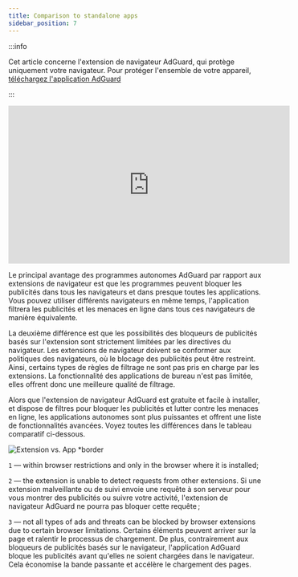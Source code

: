 ```yaml
---
title: Comparison to standalone apps
sidebar_position: 7
---
```


:::info

Cet article concerne l'extension de navigateur AdGuard, qui protège uniquement votre navigateur. Pour protéger l'ensemble de votre appareil, [téléchargez l'application AdGuard](https://agrd.io/download-kb-adblock)

:::

<iframe width="560" height="315" class="youtube-video" src="https://www.youtube-nocookie.com/embed/ZGwceZP-0mM" title="YouTube video player" frameborder="0" allow="accelerometer; autoplay; clipboard-write; encrypted-media; gyroscope; picture-in-picture" allowfullscreen></iframe>

Le principal avantage des programmes autonomes AdGuard par rapport aux extensions de navigateur est que les programmes peuvent bloquer les publicités dans tous les navigateurs et dans presque toutes les applications. Vous pouvez utiliser différents navigateurs en même temps, l'application filtrera les publicités et les menaces en ligne dans tous ces navigateurs de manière équivalente.

La deuxième différence est que les possibilités des bloqueurs de publicités basés sur l'extension sont strictement limitées par les directives du navigateur. Les extensions de navigateur doivent se conformer aux politiques des navigateurs, où le blocage des publicités peut être restreint. Ainsi, certains types de règles de filtrage ne sont pas pris en charge par les extensions. La fonctionnalité des applications de bureau n'est pas limitée, elles offrent donc une meilleure qualité de filtrage.

Alors que l'extension de navigateur AdGuard est gratuite et facile à installer, et dispose de filtres pour bloquer les publicités et lutter contre les menaces en ligne, les applications autonomes sont plus puissantes et offrent une liste de fonctionnalités avancées. Voyez toutes les différences dans le tableau comparatif ci-dessous.

![Extension vs. App \*border](https://cdn.adtidy.org/content/Kb/ad_blocker/browser_extension/ad_blocker_browser_extension_comparison.png)

`1` — within browser restrictions and only in the browser where it is installed;

`2` — the extension is unable to detect requests from other extensions. Si une extension malveillante ou de suivi envoie une requête à son serveur pour vous montrer des publicités ou suivre votre activité, l'extension de navigateur AdGuard ne pourra pas bloquer cette requête ;

`3` — not all types of ads and threats can be blocked by browser extensions due to certain browser limitations. Certains éléments peuvent arriver sur la page et ralentir le processus de chargement. De plus, contrairement aux bloqueurs de publicités basés sur le navigateur, l'application AdGuard bloque les publicités avant qu'elles ne soient chargées dans le navigateur. Cela économise la bande passante et accélère le chargement des pages.
